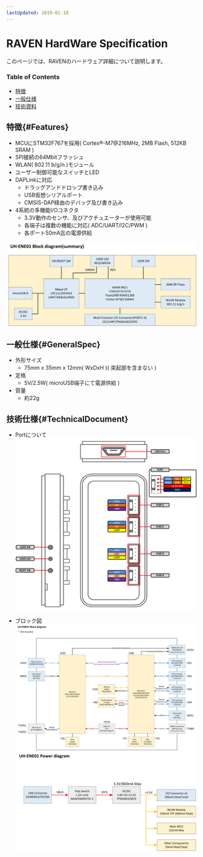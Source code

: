 ```yaml
---
lastUpdated: 2019-01-10
---
```

# RAVEN HardWare Specification

このページでは、RAVENのハードウェア詳細について説明します。

### Table of Contents

- [特徴](#Features)
- [一般仕様](#GeneralSpec)
- [技術資料](#TechnicalDocument)

## 特徴{#Features}
* MCUにSTM32F767を採用( Cortex®-M7@216MHz, 2MB Flash, 512KB SRAM )
* SPI接続の64Mbitフラッシュ
* WLAN( 802.11 b/g/n )モジュール
* ユーザー制御可能なスイッチとLED
* DAPLinkに対応
    * ドラッグアンドドロップ書き込み
    * USB仮想シリアルポート
    * CMSIS-DAP経由のデバッグ及び書き込み
* 4系統の多機能I/Oコネクタ
    * 3.3V動作のセンサ、及びアクチュエーターが使用可能
    * 各端子は複数の機能に対応( ADC/UART/I2C/PWM )
    * 各ポート50mA迄の電源供給

![HWSpec-RAVEN-BlockDiagram_Summary](./../../img/Other/HWSpec-RAVEN-BlockDiagram_Summary.png)

## 一般仕様{#GeneralSpec}

* 外形サイズ
    * 75mm x 35mm x 12mm( WxDxH )( 突起部を含まない )
* 定格
    * 5V/2.5W( microUSB端子にて電源供給 )
* 質量
    * 約22g

## 技術仕様{#TechnicalDocument}

* Portについて
![HWSpec-RAVEN-PhrPin_ManualVer](./../../img/Other/HWSpec-RAVEN-PhrPin_ManualVer.png)

* ブロック図
![HWSpec-RAVEN-PhrPin_ManualVer](./../../img/Other/HWSpec-RAVEN-BlockDiagram-1.png)
![HWSpec-RAVEN-PhrPin_ManualVer](./../../img/Other/HWSpec-RAVEN-BlockDiagram-2.png)
